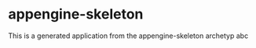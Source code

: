 appengine-skeleton
=============================

This is a generated application from the appengine-skeleton archetyp
abc
